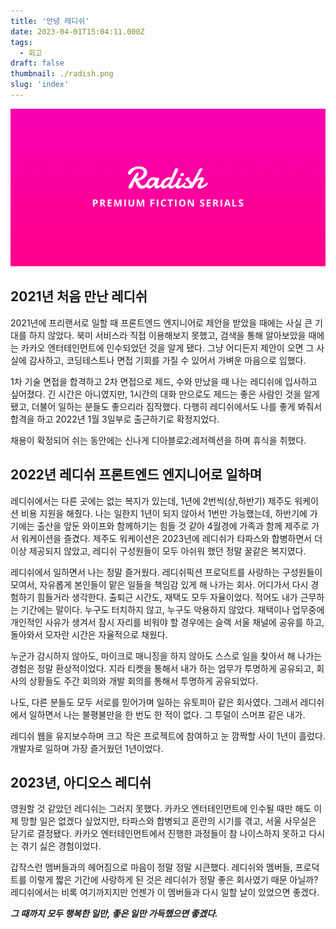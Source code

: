 ```yaml
---
title: '안녕 레디쉬'
date: 2023-04-01T15:04:11.000Z
tags:
  - 회고
draft: false
thumbnail: ./radish.png
slug: 'index'
---
```


![radish](./radish.png)

## 2021년 처음 만난 레디쉬

2021년에 프리랜서로 일할 때 프론트엔드 엔지니어로 제안을 받았을 때에는 사실 큰 기대를 하지 않았다. 북미 서비스라 직접 이용해보지 못했고, 검색을 통해 알아보았을 때에는 카카오 엔터테인먼트에 인수되었던 것을 알게 됐다. 그냥 어디든지 제안이 오면 그 사실에 감사하고, 코딩테스트나 면접 기회를 가질 수 있어서 가벼운 마음으로 임했다.

1차 기술 면접을 합격하고 2차 면접으로 제드, 수와 만났을 때 나는 레디쉬에 입사하고 싶어졌다. 긴 시간은 아니였지만, 1시간의 대화 만으로도 제드는 좋은 사람인 것을 알게 됐고, 더불어 일하는 분들도 좋으리라 짐작했다. 다행히 레디쉬에서도 나를 좋게 봐줘서 합격을 하고 2022년 1월 3일부로 출근하기로 확정지었다.

채용이 확정되어 쉬는 동안에는 신나게 디아블로2:레저렉션을 하며 휴식을 취했다.

## 2022년 레디쉬 프론트엔드 엔지니어로 일하며

레디쉬에서는 다른 곳에는 없는 복지가 있는데, 1년에 2번씩(상,하반기) 제주도 워케이션 비용 지원을 해줬다. 나는 일한지 1년이 되지 않아서 1번만 가능했는데, 하반기에 가기에는 출산을 앞둔 와이프와 함께하기는 힘들 것 같아 4월경에 가족과 함께 제주로 가서 워케이션을 즐겼다. 제주도 워케이션은 2023년에 레디쉬가 타파스와 합병하면서 더이상 제공되지 않았고, 레디쉬 구성원들이 모두 아쉬워 했던 정말 꿀같은 복지였다.

레디쉬에서 일하면서 나는 정말 즐거웠다. 레디쉬픽션 프로덕트를 사랑하는 구성원들이 모여서, 자유롭게 본인들이 맡은 일들을 책임감 있게 해 나가는 회사. 어디가서 다시 경험하기 힘들거라 생각한다. 출퇴근 시간도, 재택도 모두 자율이었다. 적어도 내가 근무하는 기간에는 말이다. 누구도 터치하지 않고, 누구도 악용하지 않았다. 재택이나 업무중에 개인적인 사유가 생겨서 잠시 자리를 비워야 할 경우에는 슬랙 서울 채널에 공유를 하고, 돌아와서 모자란 시간은 자율적으로 채웠다.

누군가 감시하지 않아도, 마이크로 매니징을 하지 않아도 스스로 일을 찾아서 해 나가는 경험은 정말 환상적이었다. 지라 티켓을 통해서 내가 하는 업무가 투명하게 공유되고, 회사의 상황들도 주간 회의와 개발 회의를 통해서 투명하게 공유되었다.

나도, 다른 분들도 모두 서로를 믿어가며 일하는 유토피아 같은 회사였다. 그래서 레디쉬에서 일하면서 나는 불평불만을 한 번도 한 적이 없다. 그 투덜이 스머프 같은 내가.

레디쉬 웹을 유지보수하며 크고 작은 프로젝트에 참여하고 눈 깜짝할 사이 1년이 흘렀다. 개발자로 일하며 가장 즐거웠던 1년이었다.

## 2023년, 아디오스 레디쉬

영원할 것 같았던 레디쉬는 그러지 못했다. 카카오 엔터테인먼트에 인수될 때만 해도 이제 망할 일은 없겠다 싶었지만, 타파스와 합병되고 혼란의 시기를 겪고, 서울 사무실은 닫기로 결정됐다. 카카오 엔터테인먼트에서 진행한 과정들이 참 나이스하지 못하고 다시는 겪기 싫은 경험이었다.

갑작스런 멤버들과의 헤어짐으로 마음이 정말 정말 시큰했다. 레디쉬와 멤버들, 프로덕트를 이렇게 짧은 기간에 사랑하게 된 것은 레디쉬가 정말 좋은 회사였기 때문 아닐까? 레디쉬에서는 비록 여기까지지만 언젠가 이 멤버들과 다시 일할 날이 있었으면 좋겠다.

_**그 때까지 모두 행복한 일만, 좋은 일만 가득했으면 좋겠다.**_
